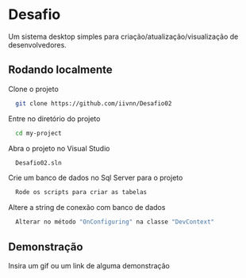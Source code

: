 
# Desafio

Um sistema desktop simples para criação/atualização/visualização de desenvolvedores.


## Rodando localmente

Clone o projeto

```bash
  git clone https://github.com/iivnn/Desafio02
```

Entre no diretório do projeto

```bash
  cd my-project
```

Abra o projeto no Visual Studio

```bash
  Desafio02.sln
```

Crie um banco de dados no Sql Server para o projeto

```bash
  Rode os scripts para criar as tabelas  
```

Altere a string de conexão com banco de dados

```bash
  Alterar no método "OnConfiguring" na classe "DevContext"   
```


## Demonstração

Insira um gif ou um link de alguma demonstração

